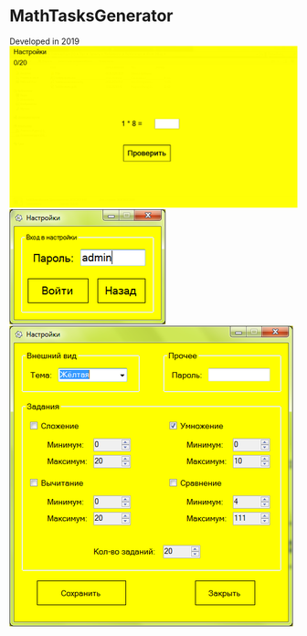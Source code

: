# MathTasksGenerator
Developed in 2019
![alt text](https://github.com/qlulp/MathTasksGenerator/blob/main/screenshot.png?raw=true)
![alt text](https://github.com/qlulp/MathTasksGenerator/blob/main/screenshot1.png?raw=true)
![alt text](https://github.com/qlulp/MathTasksGenerator/blob/main/screenshot2.png?raw=true)
